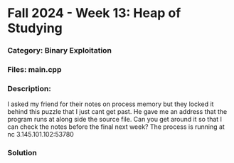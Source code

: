 # Fall 2024 - Week 13: Heap of Studying

### Category: Binary Exploitation

### Files: main.cpp

### Description:
I asked my friend for their notes on process memory but they locked it behind this puzzle that I just cant get past. He gave me an address that the program runs at along side the source file. Can you get around it so that I can check the notes before the final next week?
The process is running at nc 3.145.101.102:53780

### Solution

